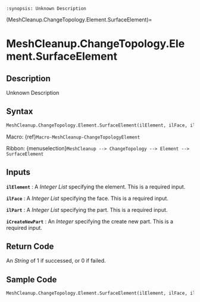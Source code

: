 ```{module} MeshCleanup.ChangeTopology.Element.SurfaceElement()
:synopsis: Unknown Description
```

(MeshCleanup.ChangeTopology.Element.SurfaceElement)=

# MeshCleanup.ChangeTopology.Element.SurfaceElement

## Description

Unknown Description

## Syntax

```python
MeshCleanup.ChangeTopology.Element.SurfaceElement(ilElement, ilFace, ilPart, iCreateNewPart)
```

Macro: {ref}`Macro-MeshCleanup-ChangeTopologyElement`

Ribbon: {menuselection}`MeshCleanup --> ChangeTopology --> Element --> SurfaceElement`

## Inputs

**`ilElement`**
: A _Integer List_ specifying the element. This is a required input.

**`ilFace`**
: A _Integer List_ specifying the face. This is a required input.

**`ilPart`**
: A _Integer List_ specifying the part. This is a required input.

**`iCreateNewPart`**
: An _Integer_ specifying the create new part. This is a required input.

## Return Code

An _String_ of 1 if successed, or 0 if failed.

## Sample Code

```python
MeshCleanup.ChangeTopology.Element.SurfaceElement(ilElement, ilFace, ilPart, iCreateNewPart)
```
